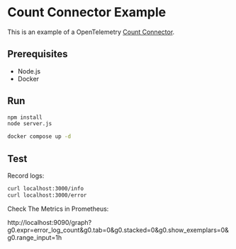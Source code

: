 # Count Connector Example

This is an example of a OpenTelemetry [Count Connector](https://github.com/open-telemetry/opentelemetry-collector-contrib/blob/main/connector/countconnector/README.md).

## Prerequisites

- Node.js
- Docker

## Run

```sh
npm install
node server.js
```

```sh
docker compose up -d
```

## Test

Record logs:

```sh
curl localhost:3000/info
curl localhost:3000/error
```

Check The Metrics in Prometheus:

http://localhost:9090/graph?g0.expr=error_log_count&g0.tab=0&g0.stacked=0&g0.show_exemplars=0&g0.range_input=1h

